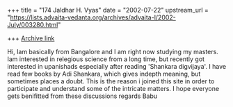 +++
title = "174 Jaldhar H. Vyas"
date = "2002-07-22"
upstream_url = "https://lists.advaita-vedanta.org/archives/advaita-l/2002-July/003280.html"

+++
[Archive link](https://lists.advaita-vedanta.org/archives/advaita-l/2002-July/003280.html)

 Hi, Iam basically from Bangalore and I am right now studying my masters.
Iam interested in relegious science from a long time, but recently got
interested in upanishads especially after reading 'Shankara digvijaya'.
I have read few books by Adi Shankara, which gives indepth meaning, but
sometimes places a doubt. This is the reason i joined this site in order
to participate and understand some of the intricate matters.  I hope
everyone gets benifitted from these discussions regards Babu

